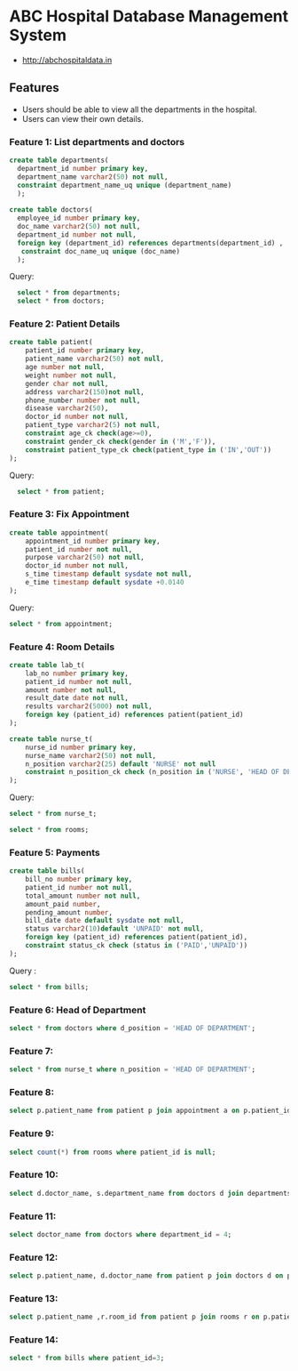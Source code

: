 # ABC Hospital Database Management System

* http://abchospitaldata.in

## Features

* Users should be able to view all the departments in the hospital.
* Users can view their own details. 

### Feature 1: List departments and doctors
```sql
create table departments(
  department_id number primary key,
  department_name varchar2(50) not null,
  constraint department_name_uq unique (department_name)
  );
  
create table doctors(
  employee_id number primary key,
  doc_name varchar2(50) not null,
  department_id number not null,
  foreign key (department_id) references departments(department_id) ,
   constraint doc_name_uq unique (doc_name)
  );
``` 
Query:
```sql
  select * from departments;
  select * from doctors;
```
### Feature 2: Patient Details
```sql
create table patient(
    patient_id number primary key,
    patient_name varchar2(50) not null,
    age number not null,
    weight number not null,
    gender char not null,
    address varchar2(150)not null,
    phone_number number not null,
    disease varchar2(50),
    doctor_id number not null,
    patient_type varchar2(5) not null,
    constraint age_ck check(age>=0),
    constraint gender_ck check(gender in ('M','F')),
    constraint patient_type_ck check(patient_type in ('IN','OUT'))
);
```
Query:
```sql
  select * from patient;
```
### Feature 3: Fix Appointment
```sql
create table appointment(
    appointment_id number primary key,
    patient_id number not null,
    purpose varchar2(50) not null,
    doctor_id number not null,
    s_time timestamp default sysdate not null,
    e_time timestamp default sysdate +0.0140 
);
```
Query:
```sql
select * from appointment;
```
### Feature 4: Room Details
```sql
create table lab_t(
    lab_no number primary key,
    patient_id number not null,
    amount number not null,
    result_date date not null,
    results varchar2(5000) not null,
    foreign key (patient_id) references patient(patient_id)
);

create table nurse_t(
    nurse_id number primary key,
    nurse_name varchar2(50) not null,
    n_position varchar2(25) default 'NURSE' not null
    constraint n_position_ck check (n_position in ('NURSE', 'HEAD OF DEPARTMENT'))
);
```
Query:
```sql
select * from nurse_t;

select * from rooms;
```
### Feature 5: Payments
```sql
create table bills(
    bill_no number primary key,
    patient_id number not null,
    total_amount number not null,
    amount_paid number,
    pending_amount number,
    bill_date date default sysdate not null,
    status varchar2(10)default 'UNPAID' not null,
    foreign key (patient_id) references patient(patient_id),
    constraint status_ck check (status in ('PAID','UNPAID'))
);
```
Query :
```sql
select * from bills;
```
### Feature 6: Head of Department
```sql
select * from doctors where d_position = 'HEAD OF DEPARTMENT';
```
### Feature 7:
```sql
select * from nurse_t where n_position = 'HEAD OF DEPARTMENT';
```
### Feature 8:
```sql
select p.patient_name from patient p join appointment a on p.patient_id = a.patient_id; 
```
### Feature 9:
```sql
select count(*) from rooms where patient_id is null;
```
### Feature 10:
```sql
select d.doctor_name, s.department_name from doctors d join departments s on d.department_id = s.department_id;
```
### Feature 11:
```sql
select doctor_name from doctors where department_id = 4;
```
### Feature 12:
```sql
select p.patient_name, d.doctor_name from patient p join doctors d on p.doctor_id = d.doctor_id;
```
### Feature 13:
```sql
select p.patient_name ,r.room_id from patient p join rooms r on p.patient_id =r.patient_id;
```
### Feature 14:
```sql
select * from bills where patient_id=3;
```
